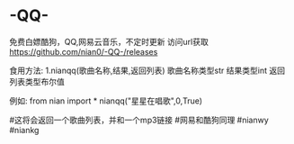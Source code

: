 # -QQ-
免费白嫖酷狗，QQ,网易云音乐，不定时更新
访问url获取
https://github.com/nian0/-QQ-/releases

食用方法:
1.nianqq(歌曲名称,结果,返回列表)
歌曲名称类型str
结果类型int
返回列表类型布尔值

例如:
from nian import *
nianqq("星星在唱歌",0,True)

#这将会返回一个歌曲列表，并和一个mp3链接
#网易和酷狗同理
#nianwy
#niankg
